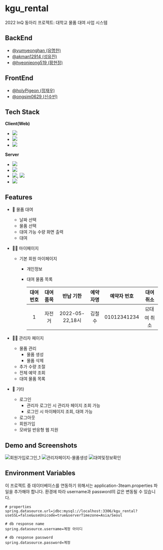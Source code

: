 # kgu_rental
2022 InQ 동아리 프로젝트: 대학교 물품 대여 사업 시스템 

## BackEnd
- [@yumyeonghan (유명한)](https://github.com/yumyeonghan)
- [@akman12914  (성유진)](https://github.com/akman12914)
- [@hyeonjeong519  (황현정)](https://github.com/hyeonjoeng519)
## FrontEnd
- [@holyPigeon (정재우)](https://github.com/holyPigeon)
- [@ongsim0629 (신수빈)](https://github.com/ongsim0629)

## Tech Stack

**Client(Web)**
  - <img src="https://img.shields.io/badge/Html-E34F26?style=flat-square&logo=HTML5&logoColor=white"/>
  - <img src="https://img.shields.io/badge/Css-1572B6?style=flat-square&logo=CSS3&logoColor=white"/>
  - <img src="https://img.shields.io/badge/Java Script-F7DF1E?style=flat-square&logo=JavaScript&logoColor=white">
**Server**
  - <img src="https://img.shields.io/badge/Java-007396?style=flat-square&logo=java&logoColor=white"/>
  - <img src="https://img.shields.io/badge/Thymeleaf-005F0F?style=flat-square&logo=Thymeleaf&logoColor=white"/>
  - <img src="https://img.shields.io/badge/Spring-6DB33F?style=flat-square&logo=Spring&logoColor=white"/>, <img src="https://img.shields.io/badge/Spring Boot-6DB33F?style=flat-square&logo=Spring Boot&logoColor=white"/>
  - <img src="https://img.shields.io/badge/MySQL-4479A1?style=flat-square&logo=MySQL&logoColor=white"/>

## Features

* :orange_book: 물품 대여
    *  날짜 선택
    *  물품 선택
    *  대여 가능 수량 화면 출력
    *  대여
    
* :office_worker: 마이페이지
    * 기본 회원 마이페이지
      * 개인정보
      *  대여 물품 목록

         |대여 번호|대여 품목|반납 기한|예약자명|예약자 번호|대여 취소|
         |:---:|:---:|:---:|:---:|:---:|:---:|
         |1|자전거|2022-05-22,18시|김철수|01012341234|:ballot_box_with_check:대여 취소|

* :man_technologist: 관리자 페이지
  *  물품 관리
      *  물품 생성
      *  물품 삭제
  *  추가 수량 조절
  *  전체 예약 조회
  *  대여 물품 목록
    
* :key: 기타
  * 로그인
    * 관리자 로그인 시 관리자 페이지 조회 가능
    * 로그인 시 마이페이지 조회, 대여 가능
  * 로그아웃
  * 회원가입
  * 모바일 반응형 웹 지원

## Demo and Screenshots

![회원가입로그인_1](https://user-images.githubusercontent.com/70882924/174658737-90ec32cd-f3a7-4a18-8048-c3d494ecd930.gif)
![관리자페이지-물품생성](https://user-images.githubusercontent.com/70882924/174658749-486d7e7c-78e7-47d5-bf35-1a61e44cc063.gif)
![대여및정보확인](https://user-images.githubusercontent.com/70882924/174658752-7743f474-f749-461b-a8f5-9826fb979bdc.gif)

## Environment Variables

이 프로젝트 중 데이터베이스를 연동하기 위해서는 application-3team.properties 파일을 추가해야 합니다.
환경에 따라 username과 password의 값은 변동될 수 있습니다.

```
# properties
spring.datasource.url=jdbc:mysql://localhost:3306/kgu_rental?useSSL=false&useUnicode=true&serverTimezone=Asia/Seoul

# db response name
spring.datasource.username=계정 아이디

# db response password
spring.datasource.password=계정 
```
